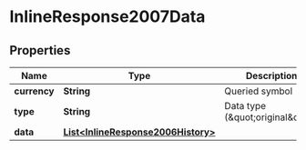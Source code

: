 # InlineResponse2007Data

## Properties
Name | Type | Description | Notes
------------ | ------------- | ------------- | -------------
**currency** | **String** | Queried symbol |  [optional]
**type** | **String** | Data type (\&quot;original\&quot;) |  [optional]
**data** | [**List&lt;InlineResponse2006History&gt;**](InlineResponse2006History.md) |  |  [optional]
